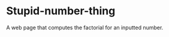 Stupid-number-thing
===================

A web page that computes the factorial for an inputted number.
